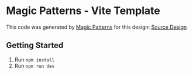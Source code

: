 # Magic Patterns - Vite Template

This code was generated by [Magic Patterns](https://magicpatterns.com) for this design: [Source Design](https://www.magicpatterns.com/c/69145788-017a-4e60-aebb-add331ecfafc)

## Getting Started

1. Run `npm install`
2. Run `npm run dev`
